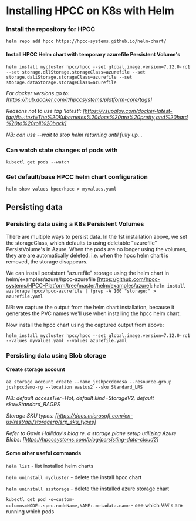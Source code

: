 # Installing HPCC on K8s with Helm

### Install the repository for HPCC
`helm repo add hpcc https://hpcc-systems.github.io/helm-chart/`

#### Install HPCC Helm chart with temporary azurefile Persistent Volume's
`helm install mycluster hpcc/hpcc --set global.image.version=7.12.0-rc1 --set storage.dllStorage.storageClass=azurefile --set storage.daliStorage.storageClass=azurefile --set storage.dataStorage.storageClass=azurefile`

*For docker versions go to: [https://hub.docker.com/r/hpccsystems/platform-core/tags]*

*Reasons not to use tag 'latest': [https://vsupalov.com/docker-latest-tag/#:~:text=The%20Kubernetes%20docs%20are%20pretty,and%20hard%20to%20roll%20back]*

*NB: can use --wait to stop helm returning until fully up...*

### Can watch state changes of pods with
`kubectl get pods --watch`

### Get default/base HPCC helm chart configuration
`helm show values hpcc/hpcc > myvalues.yaml`

## Persisting data

### Persisting data using a K8s Persistent Volumes
There are multiple ways to persist data.
In the 1st installation above, we set the storageClass, which defaults to using deletable "azurefile" PersistVolume's in Azure.
When the pods are no longer using the volumes, they are are automatically deleted.
i.e. when the hpcc helm chart is removed, the storage disappears.


We can install persistent "azurefile" storage using the helm chart in helm/examples/azure/hpcc-azurefile [https://github.com/hpcc-systems/HPCC-Platform/tree/master/helm/examples/azure]:
`helm install azstorage hpcc/hpcc-azurefile | fgrep -A 100 "storage:" > azurefile.yaml`

NB: we capture the output from the helm chart installation, because it generates the PVC names we'll use when installing the hpcc helm chart.

Now install the hpcc chart using the captured output from above:

`helm install mycluster hpcc/hpcc --set global.image.version=7.12.0-rc1 --values myvalues.yaml --values azurefile.yaml`


### Persisting data using Blob storage

#### Create storage account
`az storage account create --name jcshpccdemosa --resource-group jcshpccdemo-rg --location eastus2 --sku Standard_LRS`

*NB: default accessTier=Hot, default kind=StorageV2, default sku=Standard_RAGRS*

*Storage SKU types: [https://docs.microsoft.com/en-us/rest/api/storagerp/srp_sku_types]*

*Refer to Gavin Halliday's blog re. a storage plane setup utilizing Azure Blobs: [https://hpccsystems.com/blog/persisting-data-cloud2]*


#### Some other useful commands
`helm list` - list installed helm charts

`helm uninstall mycluster` - delete the install hpcc chart

`helm uninstall azstorage` - delete the installed azure storage chart

`kubectl get pod -o=custom-columns=NODE:.spec.nodeName,NAME:.metadata.name` - see which VM's are running which pods
